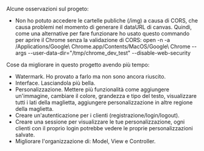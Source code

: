 Alcune osservazioni sul progeto:

- Non ho potuto accedere le cartelle publiche (/img) a causa di CORS, che causa problemi nel momento di generare il dataURL di canvas. Quindi, come una alternative per fare funzionare ho usato questo commando per aprire il Chrome senza la validazione di CORS: 
open -n -a /Applications/Google\ Chrome.app/Contents/MacOS/Google\ Chrome --args --user-data-dir="/tmp/chrome_dev_test" --disable-web-security

Cose da migliorare in questo progetto avendo più tempo:

- Watermark. Ho provato a farlo ma non sono ancora riuscito.
- Interface. Lasciandola più bella.
- Personalizzazione. Mettere più funzionalità come aggiungere un'immagine, cambiare il colore, grandezza e tipo del testo, visualizzare tutti i lati della maglietta, aggiungere personalizzazione in altre regione della maglietta.
- Creare un'autenticazione per i clienti (registrazione/login/logout).
- Creare una sessione per visualizzare le tue personalizzazione, ogni clienti con il proprio login potrebbe vedere le proprie personalizzazioni salvate.
- Migliorare l'organizzazione di: Model, View e Controller.